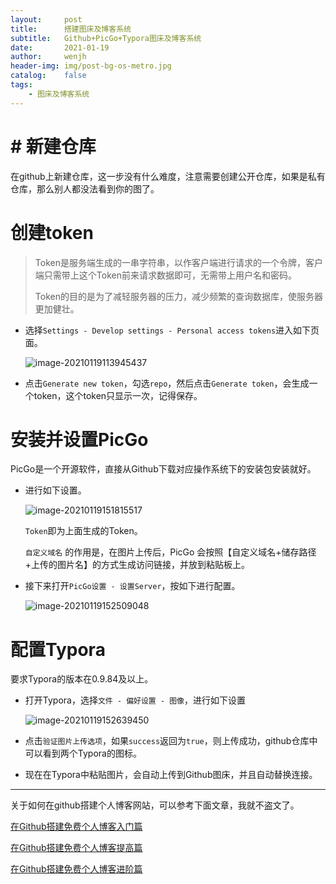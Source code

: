 ```yaml
---
layout:     post
title:      搭建图床及博客系统
subtitle:   Github+PicGo+Typora图床及博客系统
date:       2021-01-19
author:     wenjh
header-img: img/post-bg-os-metro.jpg
catalog:    false
tags:
    - 图床及博客系统
---
```


# # 新建仓库

在github上新建仓库，这一步没有什么难度，注意需要创建公开仓库，如果是私有仓库，那么别人都没法看到你的图了。

# 创建token

> Token是服务端生成的一串字符串，以作客户端进行请求的一个令牌，客户端只需带上这个Token前来请求数据即可，无需带上用户名和密码。
>
> Token的目的是为了减轻服务器的压力，减少频繁的查询数据库，使服务器更加健壮。

* 选择```Settings - Develop settings - Personal access tokens```进入如下页面。

  ![image-20210119113945437](https://zpwenjh.github.io/img/image-20210119113945437.png)

* 点击```Generate new token```，勾选```repo```，然后点击```Generate token```，会生成一个token，这个token只显示一次，记得保存。

# 安装并设置PicGo

PicGo是一个开源软件，直接从Github下载对应操作系统下的安装包安装就好。

* 进行如下设置。

  ![image-20210119151815517](https://zpwenjh.github.io/img/image-20210119151815517.png)

  ```Token```即为上面生成的Token。

  ```自定义域名``` 的作用是，在图片上传后，PicGo 会按照【自定义域名+储存路径+上传的图片名】的方式生成访问链接，并放到粘贴板上。

* 接下来打开```PicGo设置 - 设置Server```，按如下进行配置。

  ![image-20210119152509048](https://zpwenjh.github.io/img/image-20210119152509048.png)

# 配置Typora

要求Typora的版本在0.9.84及以上。

* 打开Typora，选择```文件 - 偏好设置 - 图像```，进行如下设置

  ![image-20210119152639450](https://zpwenjh.github.io/img/image-20210119152639450.png)

* 点击```验证图片上传选项```，如果```success```返回为```true```，则上传成功，github仓库中可以看到两个Typora的图标。

* 现在在Typora中粘贴图片，会自动上传到Github图床，并且自动替换连接。

---

关于如何在github搭建个人博客网站，可以参考下面文章，我就不盗文了。

[在Github搭建免费个人博客入门篇](https://zhuanlan.zhihu.com/p/74778630)

[在Github搭建免费个人博客提高篇](https://zhuanlan.zhihu.com/p/111832962)

[在Github搭建免费个人博客进阶篇](https://zhuanlan.zhihu.com/p/111846728)